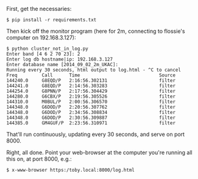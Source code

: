 
First, get the necessaries:

    $ pip install -r requirements.txt

Then kick off the monitor program (here for 2m, connecting to flossie's computer on 192.168.3.127):

    $ python cluster_not_in_log.py                                                               
    Enter band [4 6 2 70 23]: 2
    Enter log db hostname|ip: 192.168.3.127
    Enter database name [2014_09_02_2m_UKAC]:
    Running every 30 seconds, html output to log.html - ^C to cancel
    Freq         Call      Time                             Source                           
    144240.0     G8EQD/P   2:16:56.302131                   filter                           
    144241.0     G8EQD/P   2:14:56.303283                   filter                           
    144254.0     G8PNN/P   2:17:56.304429                   filter                           
    144280.0     G6CBX/P   2:19:56.305526                   filter                           
    144310.0     M0BUL/P   2:00:56.306570                   filter                           
    144348.0     G6DOD/P   2:20:56.307762                   filter                           
    144348.0     G6DOD/P   2:34:56.308834                   filter                           
    144348.0     G6DOD/P   2:30:56.309887                   filter                           
    144385.0     GM4GUF/P  2:23:56.310971                   filter   

That'll run continuously, updating every 30 seconds, and serve on port 8000.

Right, all done.  Point your web-browser at the computer you're running all this on, at port 8000, e.g.:

    $ x-www-browser https:/toby.local:8000/log.html
